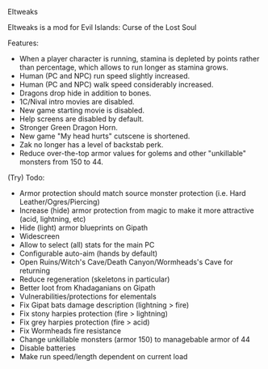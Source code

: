 EItweaks

EItweaks is a mod for Evil Islands: Curse of the Lost Soul

Features:
- When a player character is running, stamina is depleted by points rather than percentage, which allows to run longer as stamina grows.
- Human (PC and NPC) run speed slightly increased.
- Human (PC and NPC) walk speed considerably increased.
- Dragons drop hide in addition to bones.
- 1C/Nival intro movies are disabled.
- New game starting movie is disabled.
- Help screens are disabled by default.
- Stronger Green Dragon Horn.
- New game "My head hurts" cutscene is shortened.
- Zak no longer has a level of backstab perk.
- Reduce over-the-top armor values for golems and other "unkillable" monsters from 150 to 44.

(Try) Todo:
- Armor protection should match source monster protection (i.e. Hard Leather/Ogres/Piercing)
- Increase (hide) armor protection from magic to make it more attractive (acid, lightning, etc)
- Hide (light) armor blueprints on Gipath
- Widescreen
- Allow to select (all) stats for the main PC
- Configurable auto-aim (hands by default)
- Open Ruins/Witch's Cave/Death Canyon/Wormheads's Cave for returning
- Reduce regeneration (skeletons in particular)
- Better loot from Khadaganians on Gipath
- Vulnerabilities/protections for elementals
- Fix Gipat bats damage description (lightning > fire)
- Fix stony harpies protection (fire > lightning)
- Fix grey harpies protection (fire > acid)
- Fix Wormheads fire resistance
- Change unkillable monsters (armor 150) to managebable armor of 44
- Disable batteries
- Make run speed/length dependent on current load
